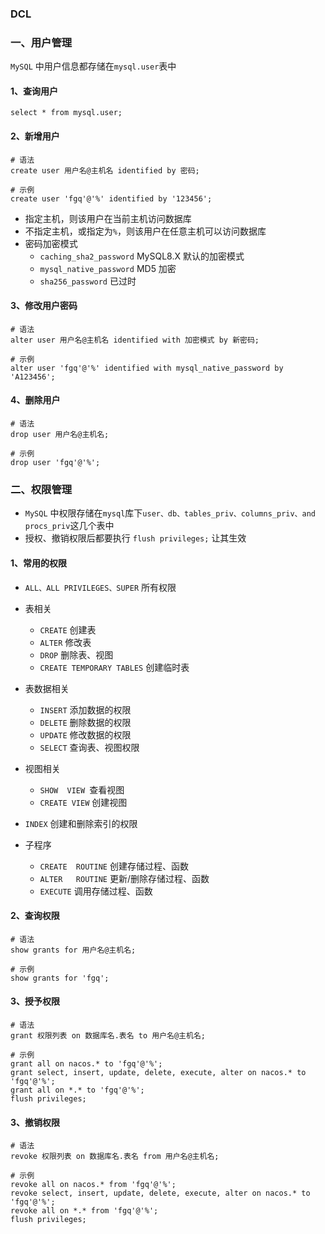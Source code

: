 ### DCL 
### 一、用户管理
`MySQL` 中用户信息都存储在`mysql.user`表中 
#### 1、查询用户
```
select * from mysql.user;
```

#### 2、新增用户
```
# 语法
create user 用户名@主机名 identified by 密码;

# 示例
create user 'fgq'@'%' identified by '123456';
```

* 指定主机，则该用户在当前主机访问数据库
* 不指定主机，或指定为`%`，则该用户在任意主机可以访问数据库
* 密码加密模式
  * `caching_sha2_password` MySQL8.X 默认的加密模式
  * `mysql_native_password` MD5 加密
  * `sha256_password` 已过时


#### 3、修改用户密码
```
# 语法
alter user 用户名@主机名 identified with 加密模式 by 新密码;

# 示例
alter user 'fgq'@'%' identified with mysql_native_password by 'A123456';
```


#### 4、删除用户
```
# 语法
drop user 用户名@主机名;

# 示例
drop user 'fgq'@'%';   
```


### 二、权限管理 
* `MySQL` 中权限存储在`mysql`库下`user、db、tables_priv、columns_priv、and procs_priv`这几个表中
* 授权、撤销权限后都要执行 `flush privileges;` 让其生效
 
#### 1、常用的权限
* `ALL、ALL PRIVILEGES、SUPER` 所有权限
* 表相关
  * `CREATE`  创建表
  * `ALTER`   修改表
  * `DROP`    删除表、视图
  * `CREATE TEMPORARY TABLES`  创建临时表
* 表数据相关
  * `INSERT` 添加数据的权限
  * `DELETE` 删除数据的权限
  * `UPDATE` 修改数据的权限
  * `SELECT` 查询表、视图权限

* 视图相关
  * `SHOW  VIEW `查看视图
  * `CREATE VIEW`  创建视图
* `INDEX` 创建和删除索引的权限

* 子程序
  * `CREATE  ROUTINE`   创建存储过程、函数
  * `ALTER   ROUTINE`   更新/删除存储过程、函数
  * `EXECUTE`   调用存储过程、函数

#### 2、查询权限
```
# 语法
show grants for 用户名@主机名;

# 示例
show grants for 'fgq';
```

#### 3、授予权限
```
# 语法
grant 权限列表 on 数据库名.表名 to 用户名@主机名;

# 示例
grant all on nacos.* to 'fgq'@'%';             
grant select, insert, update, delete, execute, alter on nacos.* to 'fgq'@'%';   
grant all on *.* to 'fgq'@'%';     
flush privileges;
```



#### 3、撤销权限
```
# 语法
revoke 权限列表 on 数据库名.表名 from 用户名@主机名;

# 示例
revoke all on nacos.* from 'fgq'@'%'; 
revoke select, insert, update, delete, execute, alter on nacos.* to 'fgq'@'%'; 
revoke all on *.* from 'fgq'@'%'; 
flush privileges;
```

